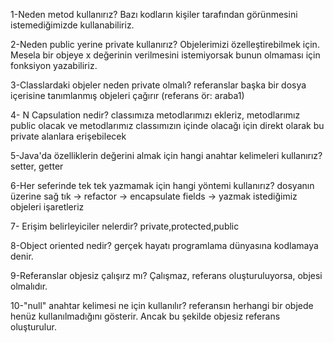 <p>1-Neden metod kullanırız?
Bazı kodların kişiler tarafından görünmesini istemediğimizde kullanabiliriz.

2-Neden public yerine private kullanırız?
Objelerimizi özelleştirebilmek için. Mesela bir objeye x değerinin verilmesini istemiyorsak
bunun olmaması için fonksiyon yazabiliriz.

3-Classlardaki objeler neden private olmalı?
referanslar başka bir dosya içerisine tanımlanmış objeleri çağırır (referans ör: araba1)

4- N Capsulation nedir?
classımıza metodlarımızı ekleriz, metodlarımız public olacak 
ve metodlarımız classımızın içinde olacağı için direkt olarak bu private alanlara erişebilecek

5-Java'da özelliklerin değerini almak için hangi anahtar kelimeleri kullanırız?
setter, getter

6-Her seferinde tek tek yazmamak için hangi yöntemi kullanırız?
dosyanın üzerine sağ tık -> refactor -> encapsulate fields -> yazmak istediğimiz  objeleri işaretleriz

7- Erişim belirleyiciler nelerdir?
private,protected,public

8-Object oriented nedir?
gerçek hayatı programlama dünyasına kodlamaya denir.

9-Referanslar objesiz çalışırz mı?
Çalışmaz, referans oluşturuluyorsa, objesi olmalıdır.

10-"null" anahtar kelimesi ne için kullanılır?
referansın herhangi bir objede henüz kullanılmadığını gösterir. Ancak bu şekilde objesiz referans oluşturulur.</p>
